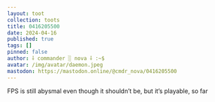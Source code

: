 ```yaml
---
layout: toot
collection: toots
title: 0416205500
date: 2024-04-16
published: true
tags: []
pinned: false
author: ⸸ commander ░ nova ⸸ :~$
avatar: /img/avatar/daemon.jpeg
mastodon: https://mastodon.online/@cmdr_nova/0416205500
---
```


FPS is still abysmal even though it shouldn’t be, but it’s playable, so far
